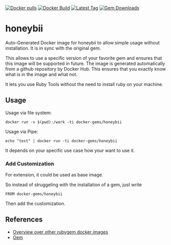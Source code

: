 [![Docker pulls](https://img.shields.io/docker/pulls/rubygem/honeybii.svg)](https://hub.docker.com/r/rubygem/honeybii/)
[![Docker Build](https://img.shields.io/docker/automated/rubygem/honeybii.svg)](https://hub.docker.com/r/rubygem/honeybii/)
[![Latest Tag](https://img.shields.io/github/tag/docker-rubygem/honeybii.svg)](https://hub.docker.com/r/rubygem/honeybii/)
[![Gem Downloads](https://img.shields.io/gem/dt/honeybii.svg)](https://rubygems.org/gems/honeybii/)
# honeybii

Auto-Generated Docker image for honeybii to allow simple usage without installation.
It is in sync with the original gem.

This allows to use a specific version of your favorite gem and ensures that this image will be supported in future.
The image is generated automatically from a github repository by Docker Hub.
This ensures that you exactly know what is in the image and what not.

It lets you use Ruby Tools without the need to install ruby on your machine.

## Usage

Usage via file system:

`docker run -v $(pwd):/work -ti docker-gems/honeybii`

Usage via Pipe:

`echo "test" | docker run -ti docker-gems/honeybii`

It depends on your specific use case how your want to use it.

### Add Customization

For extension, it could be used as base image.

So instead of struggeling with the installation of a gem, just write

`FROM docker-gems/honeybii`

Then add the customization.

## References

 - [Overview over other rubygem docker images](https://github.com/thinkbot/docker-rubygem)
 - [Gem](https://rubygems.org/gems/honeybii/)

